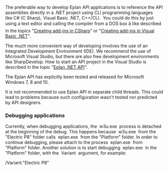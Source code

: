 The preferable way to develop Eplan API applications is to reference the API assemblies directly in a .NET project using CLI programming languages like C# (C Sharp), Visual Basic .NET, C++/CLI.  You could do this by just using a text editor and calling the compiler from a DOS box â like described in the topics "[Creating add-ins in CSharp](CSharpAddins.html)" or "[Creating add-ins in Visual Basic .NET](VisualBasicAddins.html)".

The much more convenient way of developing involves the use of an Integrated Development Environment (IDE). We recommend the use of Microsoft Visual Studio, but there are also free development environments like SharpDevelop. How to start an API project in the Visual Studio is described in the topic "[Eplan .NET API](EplanApiDotNet.html)".

The Eplan API has explicitly been tested and released for Microsoft Windows 7, 8 and 10.

It is not recommended to use Eplan API in separate child threads. This could lead to problems because such configuration wasn't tested nor predicted by API designers.

### Debugging applications

Currently, when debugging applications, the  w3u.exe  process is detached at the beginning of the debug. This happens because  w3u.exe  from the "Electric P8" folder calls  eplan.exe  from the "Platform" folder. In order to continue debugging, please attach to the process  eplan.exe  from "Platform" folder. Another solution is to start debugging  eplan.exe  in the "Platform" folder, with the  Variant  argument, for example:

/Variant:"Electric P8"
